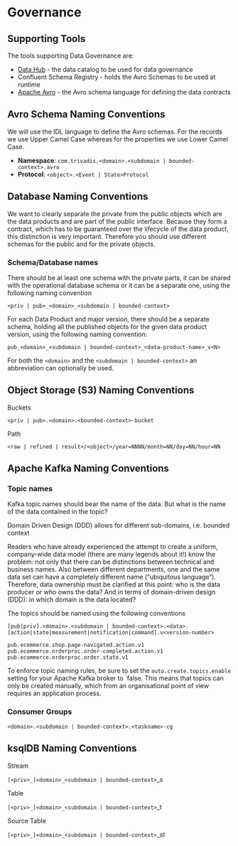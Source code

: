 # Governance

## Supporting Tools

The tools supporting Data Governance are:

  * [Data Hub](./tech/DataHub.md) - the data catalog to be used for data governance
  * Confluent Schema Registry - holds the Avro Schemas to be used at runtime
  * [Apache Avro](./tech/ApacheAvro.md) - the Avro schema language for defining the data contracts

## Avro Schema Naming Conventions

We will use the IDL language to define the Avro schemas. For the records we use Upper Camel Case whereas for the properties we use Lower Camel Case.

* **Namespace**: `com.trivadis.<domain>.<subdomain | bounded-context>.avro`
* **Protocol**: `<object>.<Event | State>Protocol`

## Database Naming Conventions

We want to clearly separate the private from the public objects which are the data products and are part of the public interface. Because they form a contract, which has to be guaranteed over the lifecycle of the data product, this distinction is very important. Therefore you should use different schemas for the public and for the private objects. 

### Schema/Database names

There should be at least one schema with the private parts, it can be shared with the operational database schema or it can be a separate one, using the following naming convention

`<priv | pub>_<domain>_<subdomain | bounded-context>`

For each Data Product and major version, there should be a separate schema, holding all the published objects for the given data product version, using the following naming convention:

`pub_<domain>_<subdomain | bounded-context>_<data-product-name>_v<N>`

For both the `<domain>` and the `<subdomain | bounded-context>` an abbreviation can optionally be used.

## Object Storage (S3) Naming Conventions

Buckets

`<priv | pub>.<domain>.<bounded-context>-bucket`

Path

`<raw | refined | result>/<object>/year=NNNN/month=NN/day=NN/hour=NN`

## Apache Kafka Naming Conventions

### Topic names

Kafka topic names should bear the name of the data. But what is the name of the data contained in the topic? 

Domain Driven Design (DDD) allows for different sub-domains, i.e. bounded context 

Readers who have already experienced the attempt to create a uniform, company-wide data model (there are many legends about it!) know the problem: not only that there can be distinctions between technical and business names. Also between different departments, one and the same data set can have a completely different name (“ubiquitous language”). Therefore, data ownership must be clarified at this point: who is the data producer or who owns the data? And in terms of domain-driven design (DDD): in which domain is the data located?

The topics should be named using the following conventions

`[pub|priv].<domain>.<subdomain | bounded-context>.<data>.[action|state|measurement|notification|command].v<version-number>`

`pub.ecommerce.shop.page-navigated.action.v1`
`pub.ecommerce.orderproc.order-completed.action.v1`
`pub.ecommerce.orderproc.order.state.v1`


To enforce topic naming rules, be sure to set the `auto.create.topics.enable` setting for your Apache Kafka broker to `false. This means that topics can only be created manually, which from an organisational point of view requires an application process.

### Consumer Groups

`<domain>.<subdomain | bounded-context>.<taskname>-cg`

## ksqlDB Naming Conventions

Stream

`[<priv>_]<domain>_<subdomain | bounded-context>`_s

Table

`[<priv>_]<domain>_<subdomain | bounded-context>`_t

Source Table

`[<priv>_]<domain>_<subdomain | bounded-context>`_st